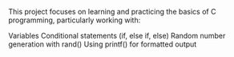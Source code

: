 This project focuses on learning and practicing the basics of C programming, particularly working with:

Variables
Conditional statements (if, else if, else)
Random number generation with rand()
Using printf() for formatted output
